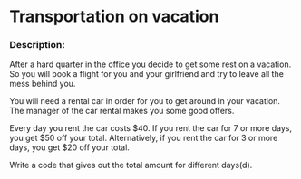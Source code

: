 # Transportation on vacation

### Description:
After a hard quarter in the office you decide to get some rest on a vacation. So you will book a flight for you and your girlfriend and try to leave all the mess behind you.

You will need a rental car in order for you to get around in your vacation. The manager of the car rental makes you some good offers.

Every day you rent the car costs \$40. If you rent the car for 7 or more days, you get \$50 off your total. Alternatively, if you rent the car for 3 or more days, you get \$20 off your total.

Write a code that gives out the total amount for different days(d).